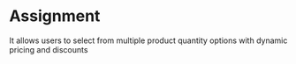 # Assignment
It allows users to select from multiple product quantity options with dynamic pricing and discounts
